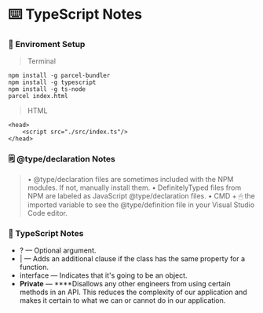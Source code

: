 # ⌨️ TypeScript Notes

### 🌵 Enviroment Setup

> Terminal

    npm install -g parcel-bundler
    npm install -g typescript
    npm install -g ts-node
    parcel index.html

> HTML

    <head>
    	<script src="./src/index.ts"/>
    </head>

### 🗒 @type/declaration Notes

> • @type/declaration files are sometimes included with the NPM modules. If not, manually install them. • DefinitelyTyped files from NPM are labeled as JavaScript @type/declaration files. • CMD + 🖱 the imported variable to see the @type/definition file in your Visual Studio Code editor.

### 📓 TypeScript Notes

- ? — Optional argument.
- | — Adds an additional clause if the class has the same property for a function.
- interface — Indicates that it's going to be an object.
- **Private** — \*\*\*\*Disallows any other engineers from using certain methods in an API. This reduces the complexity of our application and makes it certain to what we can or cannot do in our application.
